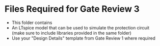 # Files Required for Gate Review 3

- This folder contains
 - An LTspice model that can be used to simulate the protection circuit (make sure to include libraries provided in the same folder)
- Use your "Design Details" template from Gate Review 1 where required 




